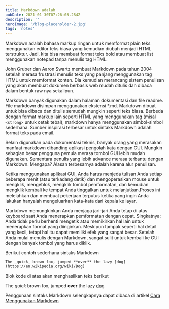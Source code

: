 ```yaml
---
title: Markdown adalah
pubDate: 2021-01-30T07:26:03.284Z
description: ''
heroImage: '/blog-placeholder-2.jpg'
tags: 'notes'
---
```


Markdown adalah bahasa markup ringan untuk memformat plain teks menggunakan editor teks biasa yang kemudian diubah menjadi HTML terstruktur. Jadi, kita bisa membuat format teks bold atau membuat list menggunakan notepad tanpa menulis tag HTML.

John Gruber dan Aaron Swartz membuat Markdown pada tahun 2004 setelah merasa frustrasi menulis teks yang panjang menggunakan tag HTML untuk memformat konten. Dia kemudian merancang sistem penulisan yang akan membuat dokumen berbasis web mudah ditulis dan dibaca dalam bentuk raw nya sekalipun.

Markdown banyak digunakan dalam halaman dokumentasi dan file readme. File markdown disimpan menggunakan ekstensi \*.md. Markdown dibuat untuk bisa dibaca dan ditulis semudah mungkin seperti teks biasa. Berbeda dengan format markup lain seperti HTML yang menggunakan tag (misal `<strong>` untuk cetak tebal), markdown hanya menggunakan simbol-simbol sederhana. Sumber inspirasi terbesar untuk sintaks Markdown adalah format teks pada email.

Selain digunakan pada dokumentasi teknis, banyak orang yang merasakan manfaat markdown dibanding aplikasi pengolah kata dengan GUI. Mungkin sebagian besar pengguna pemula merasa tombol GUI lebih mudah digunakan. Sementara penulis yang lebih advance merasa terbantu dengan Markdown. Mengapa? Alasan terbesarnya adalah karena alur penulisan.

Ketika menggunakan aplikasi GUI, Anda harus menjeda tulisan Anda setiap beberapa menit (atau terkadang detik) dan mengoperasikan mouse untuk mengklik, mengeblok, mengklik tombol pemformatan, dan kemudian mengklik kembali ke tempat Anda tinggalkan untuk melanjutkan.Proses ini melelahkan dan membuat pekerjaan terputus ketika yang ingin Anda lakukan hanyalah mengeluarkan kata-kata dari kepala ke layar.

Markdown memungkinkan Anda menjaga jari-jari Anda tetap di atas keyboard saat Anda menerapkan pemformatan dengan cepat. Singkatnya: Anda tidak perlu berhenti mengetik atau memikirkan hal lain untuk menerapkan format yang diinginkan. Meskipun tampak seperti hal detail yang kecil, tetapi hal itu dapat memiliki efek yang sangat besar. Setelah Anda mulai menulis dengan Markdown, sangat sulit untuk kembali ke GUI dengan banyak tombol yang harus diklik.

Berikut contoh sederhana sintaks Markdown

    The _quick_ brown fox, jumped **over** the lazy [dog](https://en.wikipedia.org/wiki/Dog)

Blok kode di atas akan menghasilkan teks berikut

The _quick_ brown fox, jumped **over** the lazy [dog](https://en.wikipedia.org/wiki/Dog)

Penggunaan sintaks Markdown selengkapnya dapat dibaca di artikel [Cara Menggunakan Markdown](https://mmdmthr.github.io/cara-menggunakan-markdown)
